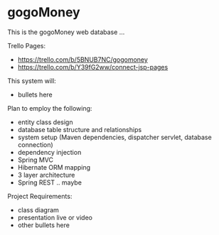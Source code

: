 # gogoMoney

This is the gogoMoney web database ...

Trello Pages:
* https://trello.com/b/5BNUB7NC/gogomoney
* https://trello.com/b/Y39fG2ww/connect-jsp-pages

This system will:
* bullets here 

Plan to employ the following:
* entity class design
* database table structure and relationships
* system setup (Maven dependencies, dispatcher servlet, database connection)
* dependency injection
* Spring MVC
* Hibernate ORM mapping
* 3 layer architecture
* Spring REST .. maybe

Project Requirements:
* class diagram
* presentation live or video
* other bullets here
